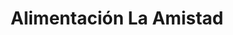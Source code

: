 ---
title: "Alimentación La Amistad"
url: /majadahonda/alimentacion-la-amistad/
shop: Supermarkt
---